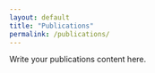 ```yaml
---
layout: default
title: "Publications"
permalink: /publications/
---
```


Write your publications content here.
